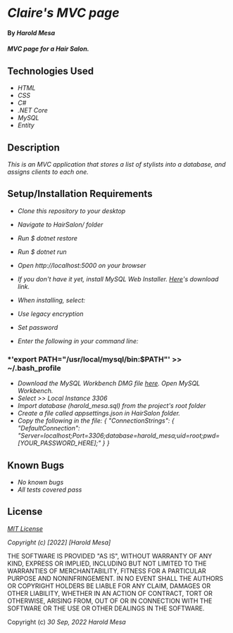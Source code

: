 # _Claire's MVC page_

#### By _**Harold Mesa**_

#### _MVC page for a Hair Salon._

## Technologies Used

* _HTML_
* _CSS_
* _C#_
* _.NET Core_
* _MySQL_
* _Entity_

## Description

_This is an MVC application that stores a list of stylists into a database, and assigns clients to each one._ 

## Setup/Installation Requirements

* _Clone this repository to your desktop_
* _Navigate to HairSalon/ folder_
* _Run $ dotnet restore_
* _Run $ dotnet run_
* _Open http://localhost:5000 on your browser_

* _If you don't have it yet, install MySQL Web Installer. [Here](https://dev.mysql.com/downloads/installer/)'s download link._
* _When installing, select:_ 
* _Use legacy encryption_
* _Set password_
* _Enter the following in your command line:_

### *'export PATH="/usr/local/mysql/bin:$PATH"' >> ~/.bash_profile   

* _Download the MySQL Workbench DMG file [here](https://dev.mysql.com/downloads/file/?id=484391). Open MySQL Workbench._
* _Select >> Local Instance 3306_
* _Import database (harold_mesa.sql) from the project's root folder_
* _Create a file called appsettings.json in HairSalon folder._
* _Copy the following in the file:_
 _{ "ConnectionStrings": { "DefaultConnection": "Server=localhost;Port=3306;database=harold_mesa;uid=root;pwd=[YOUR_PASSWORD_HERE];" } }_

## Known Bugs

* _No known bugs_
* _All tests covered pass_

## License

_[MIT License](https://en.wikipedia.org/wiki/MIT_License)_

_Copyright (c) [2022] [Harold Mesa]_

THE SOFTWARE IS PROVIDED "AS IS", WITHOUT WARRANTY OF ANY KIND, EXPRESS OR
IMPLIED, INCLUDING BUT NOT LIMITED TO THE WARRANTIES OF MERCHANTABILITY,
FITNESS FOR A PARTICULAR PURPOSE AND NONINFRINGEMENT. IN NO EVENT SHALL THE
AUTHORS OR COPYRIGHT HOLDERS BE LIABLE FOR ANY CLAIM, DAMAGES OR OTHER
LIABILITY, WHETHER IN AN ACTION OF CONTRACT, TORT OR OTHERWISE, ARISING FROM,
OUT OF OR IN CONNECTION WITH THE SOFTWARE OR THE USE OR OTHER DEALINGS IN THE
SOFTWARE.

Copyright (c) _30 Sep, 2022_ _Harold Mesa_
